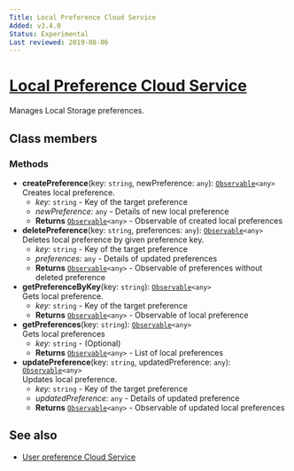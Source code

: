 ```yaml
---
Title: Local Preference Cloud Service
Added: v3.4.0
Status: Experimental
Last reviewed: 2019-08-06
---
```


# [Local Preference Cloud Service](../../../lib/process-services-cloud/src/lib/services/local-preference-cloud.service.ts "Defined in local-preference-cloud.service.ts")

Manages Local Storage preferences. 

## Class members

### Methods

-   **createPreference**(key: `string`, newPreference: `any`): [`Observable`](http://reactivex.io/documentation/observable.html)`<any>`<br/>
    Creates local preference.
    -   _key:_ `string`  - Key of the target preference
    -   _newPreference:_ `any`  - Details of new local preference
    -   **Returns** [`Observable`](http://reactivex.io/documentation/observable.html)`<any>` - Observable of created local preferences
-   **deletePreference**(key: `string`, preferences: `any`): [`Observable`](http://reactivex.io/documentation/observable.html)`<any>`<br/>
    Deletes local preference by given preference key.
    -   _key:_ `string`  - Key of the target preference
    -   _preferences:_ `any`  - Details of updated preferences
    -   **Returns** [`Observable`](http://reactivex.io/documentation/observable.html)`<any>` - Observable of preferences without deleted preference
-   **getPreferenceByKey**(key: `string`): [`Observable`](http://reactivex.io/documentation/observable.html)`<any>`<br/>
    Gets local preference.
    -   _key:_ `string`  - Key of the target preference
    -   **Returns** [`Observable`](http://reactivex.io/documentation/observable.html)`<any>` - Observable of local preference
-   **getPreferences**(key: `string`): [`Observable`](http://reactivex.io/documentation/observable.html)`<any>`<br/>
    Gets local preferences
    -   _key:_ `string`  - (Optional) 
    -   **Returns** [`Observable`](http://reactivex.io/documentation/observable.html)`<any>` - List of local preferences
-   **updatePreference**(key: `string`, updatedPreference: `any`): [`Observable`](http://reactivex.io/documentation/observable.html)`<any>`<br/>
    Updates local preference.
    -   _key:_ `string`  - Key of the target preference
    -   _updatedPreference:_ `any`  - Details of updated preference
    -   **Returns** [`Observable`](http://reactivex.io/documentation/observable.html)`<any>` - Observable of updated local preferences

## See also

-   [User preference Cloud Service](user-preference-cloud.service.md)

